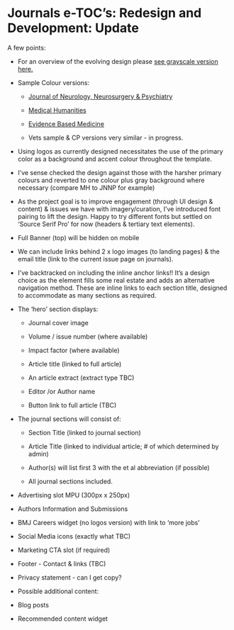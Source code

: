 # Journals e-TOC’s: Redesign and Development: Update

  

A few points:

-   For an overview of the evolving design please [see grayscale version here.](https://moconnor-bmj.github.io/etocs/1/etoc-temp2-grayscale.html)
    
-   Sample Colour versions:
    

	-   [Journal of Neurology, Neurosurgery & Psychiatry](https://moconnor-bmj.github.io/etocs/1/etoc-temp2-jnnp.html)
	    
	-   [Medical Humanities](https://moconnor-bmj.github.io/etocs/1/etoc-temp2-mh.html)
	    
	-   [Evidence Based Medicine](https://moconnor-bmj.github.io/etocs/1/etoc-temp2-ebm.html)
	    
	-   Vets sample & CP versions very similar - in progress.
    

-   Using logos as currently designed necessitates the use of the primary color as a background and accent colour throughout the template.
    
-   I’ve sense checked the design against those with the harsher primary colours and reverted to one colour plus gray background where necessary (compare MH to JNNP for example)
    
-   As the project goal is to improve engagement (through UI design & content) & issues we have with imagery/curation, I’ve introduced font pairing to lift the design. Happy to try different fonts but settled on ‘Source Serif Pro’ for now (headers & tertiary text elements).
    
-   Full Banner (top) will be hidden on mobile
    
-   We can include links behind 2 x logo images (to landing pages) & the email title (link to the current issue page on journals).
    
-   I’ve backtracked on including the inline anchor links!! It’s a design choice as the element fills some real estate and adds an alternative navigation method. These are inline links to each section title, designed to accommodate as many sections as required.
    
-   The ‘hero’ section displays:
    

	-   Journal cover image
	    
	-   Volume / issue number (where available)
	    
	-   Impact factor (where available)
	    
	-   Article title (linked to full article)
	    
	-   An article extract (extract type TBC)
	    
	-   Editor /or Author name
	    
	-   Button link to full article (TBC)
    

-   The journal sections will consist of:
    

	-   Section Title (linked to journal section)
	    
	-   Article Title (linked to individual article; # of which determined by admin)
	    
	-   Author(s) will list first 3 with the et al abbreviation (if possible)
	    
	-   All journal sections included.
    

-   Advertising slot MPU (300px x 250px)
    
-   Authors Information and Submissions
    
-   BMJ Careers widget (no logos version) with link to ‘more jobs’
    
-   Social Media icons (exactly what TBC)
    
-   Marketing CTA slot (if required)
    
-   Footer - Contact & links (TBC)
       

-   Privacy statement - can I get copy?
    
-   Possible additional content:
    
-   Blog posts
    
-   Recommended content widget
